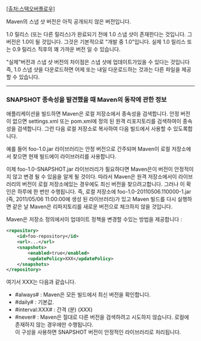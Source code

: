 [[출처:스택오버플로우]](https://stackoverflow.com/questions/5901378/what-exactly-is-a-maven-snapshot-and-why-do-we-need-it)


Maven의 스냅 샷 버전은 아직 공개되지 않은 버전입니다.

1.0 릴리스 (또는 다른 릴리스)가 완료되기 전에 1.0 스냅 샷이 존재한다는 것입니다. 그 버전은 1.0이 될 것입니다.
그것은 기본적으로 "개발 중 1.0"입니다. 실제 1.0 릴리스 또는 0.9 릴리스 직후의 꽤 가까운 버전 일 수 있습니다.

"실제"버전과 스냅 샷 버전의 차이점은 스냅 샷에 업데이트가있을 수 있다는 것입니다
즉, 1.0 스냅 샷을 다운로드하면 어제 또는 내일 다운로드하는 것과는 다른 파일을 제공 할 수 있습니다.

---
### SNAPSHOT 종속성을 발견했을 때 Maven의 동작에 관한 정보
애플리케이션을 빌드하면 Maven은 로컬 저장소에서 종속성을 검색합니다.
안정 버전이 없으면 settings.xml 또는 pom.xml에 정의 된 원격 리포지토리를 검색하여이 종속성을 검색합니다.
그런 다음 로컬 저장소로 복사하여 다음 빌드에서 사용할 수 있도록합니다.

예를 들어 foo-1.0.jar 라이브러리는 안정 버전으로 간주되며 Maven이 로컬 저장소에서 찾으면 현재 빌드에이 라이브러리를 사용합니다.

이제 foo-1.0-SNAPSHOT.jar 라이브러리가 필요하다면 Maven은이 버전이 안정적이지 않고 변경 될 수 있음을 알게 될 것이다.
따라서 Maven은 원격 저장소에서이 라이브러리의 버전이 로컬 저장소에있는 경우에도 최신 버전을 찾으려고합니다.
그러나 이 확인은 하루에 한 번만 수행됩니다.
즉, 로컬 저장소에 foo-1.0-20110506.110000-1.jar (즉, 2011/05/06 11:00:00에 생성 된 라이브러리)가 있고 
Maven 빌드를 다시 실행하면 같은 날 Maven은 리파지토리를 새로운 버전으로 체크하지 않을 것입니다.

Maven은 저장소 정의에서이 업데이트 정책을 변경할 수있는 방법을 제공합니다 :

~~~xml
<repository>
    <id>foo-repository</id>
    <url>...</url>
    <snapshots>
        <enabled>true</enabled>
        <updatePolicy>XXX</updatePolicy>
    </snapshots>
</repository>
~~~
여기서 XXX는 다음과 같습니다.
- #always# : Maven은 모든 빌드에서 최신 버전을 확인합니다.
- #daily# : 기본값.
- #interval:XXX# : 간격 (분) (XXX)
- #never# : Maven은 절대로 다른 버전을 검색하려고 시도하지 않습니다. 로컬에 존재하지 않는 경우에만 수행됩니다.  
이 구성을 사용하면 SNAPSHOT 버전이 안정적인 라이브러리로 처리됩니다.
